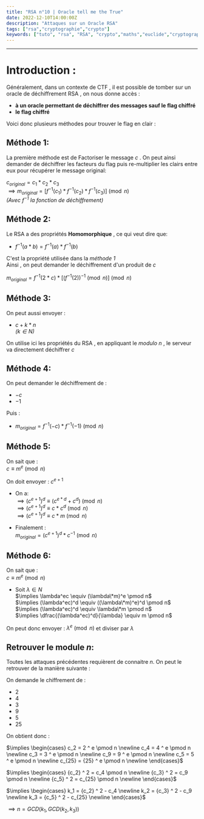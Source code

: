 ```yaml
---
title: "RSA n°10 | Oracle tell me the True"
date: 2022-12-10T14:00:00Z
description: "Attaques sur un Oracle RSA"
tags: ["rsa","cryptographie","crypto"]
keywords: ["tuto", "rsa", "RSA", "crypto","maths","euclide","cryptographie","cryptography","pgcd"]
---
```

[//]: <> (Created By Vozec 10/12/2021)
---

# Introduction :  
Généralement, dans un contexte de CTF , il est possible de tomber sur un oracle de déchiffrement RSA , on nous donne accès :
- **à un oracle permettant de déchiffrer des messages sauf le flag chiffré**
- **le flag chiffré**

Voici donc plusieurs méthodes pour trouver le flag en clair :

## Méthode 1:

La première méthode est de Factoriser le message $c$ .
On peut ainsi demander de déchiffrer les facteurs du flag puis re-multiplier les clairs entre eux pour récupérer le message original:

$c_{original} =c_1 * c_2 * c_3$  
$\implies m_{original} = [f^{-1}(c_1)* f^{-1}(c_2)* f^{-1}(c_3)] \pmod n$  
*(Avec $f^{-1}$  la fonction de déchiffrement)*

## Méthode 2:
Le RSA a des propriétés **Homomorphique** , ce qui veut dire que:
 - $f^{-1}(a*b) = f^{-1}(a)*f^{-1}(b)$  

C'est la propriété utilisée dans la *méthode 1*  
Ainsi , on peut demander le déchiffrement d'un produit de $c$

$m_{original} = f^{-1}(2*c) * [({f^{-1}(2)})^{-1}\pmod n] \pmod n$


## Méthode 3:
On peut aussi envoyer :
- $c+k*n$  
*($k \in N$)*

On utilise ici les propriétés du RSA , en appliquant le *modulo n* , le serveur va directement déchiffrer *c*

## Méthode 4:
On peut demander le déchiffrement de :
- $-c$
- $-1$

Puis :
- $m_{original} = f^{-1}(-c) * f^{-1}(-1) \pmod n$

## Méthode 5:
On sait que :  
$c \equiv m^e \pmod n$  

On doit envoyer : $c^{e+1}$
- On a:  
  $\implies (c^{e+1})^d \equiv (c^{e*d} + c^d ) \pmod n$  
  $\implies (c^{e+1})^d \equiv c * c^d \pmod n$  
  $\implies (c^{e+1})^d \equiv c * m \pmod n$  

- Finalement :  
  $m_{original} =  (c^{e+1})^d * c^{-1} \pmod n$

## Méthode 6:

On sait que :  
$c \equiv m^e \pmod n$  
- Soit $\lambda \in N$  
$\implies \lambda^ec \equiv (\lambda\*m)^e \pmod n$  
$\implies (\lambda^ec)^d \equiv ((\lambda\*m)^e)^d \pmod n$  
$\implies (\lambda^ec)^d \equiv \lambda\*m \pmod n$  
$\implies \dfrac{(\lambda^ec)^d}{\lambda} \equiv m \pmod n$  

On peut donc envoyer : $\lambda^e \pmod n$ et diviser par $\lambda$

## Retrouver le module $n$:
Toutes les attaques précédentes requièrent de connaitre $n$.
On peut le retrouver de la manière suivante :

On demande le chiffrement de :
- 2
- 4
- 3
- 9
- 5
- 25

On obtient donc :

$\implies \begin{cases}
c_2 = 2 ^ e \pmod n \newline
c_4 = 4 ^ e \pmod n \newline
c_3 = 3 ^ e \pmod n \newline
c_9 = 9 ^ e \pmod n \newline
c_5 = 5 ^ e \pmod n \newline
c_{25} = {25} ^ e \pmod n \newline
\end{cases}$

$\implies \begin{cases}
{c_2} ^ 2 = c_4 \pmod n \newline
{c_3} ^ 2 = c_9 \pmod n \newline
{c_5} ^ 2 = c_{25}  \pmod n \newline
\end{cases}$

$\implies \begin{cases}
k_1 = {c_2} ^ 2 - c_4  \newline
k_2 = {c_3} ^ 2 - c_9  \newline
k_3 = {c_5} ^ 2 - c_{25} \newline
\end{cases}$

$\implies n = GCD(k_1,GCD(k_2,k_3))$
